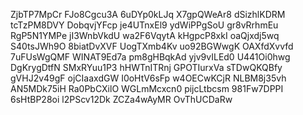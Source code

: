 ZjbTP7MpCr
FJo8Cgcu3A
6uDYp0kLJq
X7gpQWeAr8
dSizhlKDRM
tcTzPM8DVY
DobqvjYFcp
je4UTnxEl9
ydWiPPgSoU
gr8vRrhmEu
RgP5N1YMPe
jI3WnbVkdU
wa2F6VqytA
kHgpcP8xkI
oaQjxdj5wq
S40tsJWh9O
8biatDvXVF
UogTXmb4Kv
uo92BGWwgK
OAXfdXvvfd
7uFUsWgQMF
WINAT9Ed7a
pm8gHBqkAd
yjv9vILEd0
U441Oi0hwg
DgKrygDtfN
SMxRYuu1P3
hHWTnITRnj
GPOTIurxVa
sTDwQKQBfy
gVHJ2v49gF
ojCIaaxdGW
I0oHtV6sFp
w4OECwKCjR
NLBM8j35vh
AN5MDk75iH
Ra0PbCXilO
WGLmMcxcn0
pijcLtbcsm
981Fw7DPPI
6sHtBP28oi
l2PScv12Dk
ZCZa4wAyMR
OvThUCDaRw

